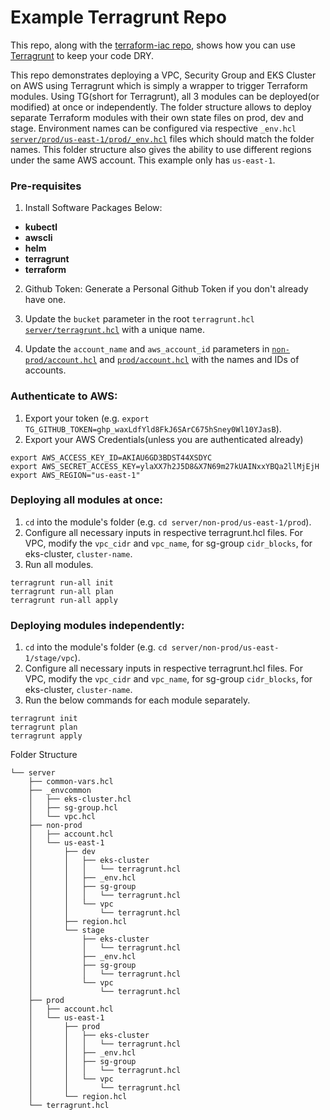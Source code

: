 # Example Terragrunt Repo

This repo, along with the [terraform-iac repo](https://github.com/moonorb/terraform-iac), shows how you can use [Terragrunt](https://github.com/gruntwork-io/terragrunt) to keep your code DRY. 

This repo demonstrates deploying a VPC, Security Group and EKS Cluster on AWS using Terragrunt which is simply a wrapper to trigger Terraform modules.
Using TG(short for Terragrunt), all 3 modules can be deployed(or modified) at once or independently. The folder structure allows to deploy separate Terraform modules with their own state files on prod, dev and stage. Environment names can be configured via respective `_env.hcl` [`server/prod/us-east-1/prod/_env.hcl`](/server/prod/us-east-1/prod/_env.hcl) files which should match the folder names. This folder structure also gives the ability to use different regions under the same AWS account. This example only has `us-east-1`.

### Pre-requisites

1. Install Software Packages Below: 

* **kubectl**
* **awscli**
* **helm**
* **terragrunt**
* **terraform**

2. Github Token:
Generate a Personal Github Token if you don't already have one.

3. Update the `bucket` parameter in the root `terragrunt.hcl` [`server/terragrunt.hcl`](/server/terragrunt.hcl)  with a unique name. 

4. Update the `account_name` and `aws_account_id` parameters in [`non-prod/account.hcl`](/non-prod/account.hcl) and
   [`prod/account.hcl`](/prod/account.hcl) with the names and IDs of accounts.



### Authenticate to AWS: 

1. Export your token (e.g. `export TG_GITHUB_TOKEN=ghp_waxLdfYld8FkJ6SArC675hSney0Wl10YJasB`).
2. Export your AWS Credentials(unless you are authenticated already)
```
export AWS_ACCESS_KEY_ID=AKIAU6GD3BDST44XSDYC
export AWS_SECRET_ACCESS_KEY=ylaXX7h2J5D8&X7N69m27kUAINxxYBQa2llMjEjH
export AWS_REGION="us-east-1"
```

### Deploying all modules at once: 
1. `cd` into the module's folder (e.g. `cd server/non-prod/us-east-1/prod`).
2. Configure all necessary inputs in respective terragrunt.hcl files. For VPC, modify the `vpc_cidr` and `vpc_name`, for sg-group `cidr_blocks`, for eks-cluster, `cluster-name`. 
3. Run all modules.
```
terragrunt run-all init
terragrunt run-all plan
terragrunt run-all apply
```

### Deploying modules independently: 

1. `cd` into the module's folder (e.g. `cd server/non-prod/us-east-1/stage/vpc`).
2. Configure all necessary inputs in respective terragrunt.hcl files. For VPC, modify the `vpc_cidr` and `vpc_name`, for sg-group `cidr_blocks`, for eks-cluster, `cluster-name`. 
3. Run the below commands for each module separately.
```
terragrunt init
terragrunt plan
terragrunt apply
```



Folder Structure
```
└── server
    ├── common-vars.hcl
    ├── _envcommon
    │   ├── eks-cluster.hcl
    │   ├── sg-group.hcl
    │   └── vpc.hcl
    ├── non-prod
    │   ├── account.hcl
    │   └── us-east-1
    │       ├── dev
    │       │   ├── eks-cluster
    │       │   │   └── terragrunt.hcl
    │       │   ├── _env.hcl
    │       │   ├── sg-group
    │       │   │   └── terragrunt.hcl
    │       │   └── vpc
    │       │       └── terragrunt.hcl
    │       ├── region.hcl
    │       └── stage
    │           ├── eks-cluster
    │           │   └── terragrunt.hcl
    │           ├── _env.hcl
    │           ├── sg-group
    │           │   └── terragrunt.hcl
    │           └── vpc
    │               └── terragrunt.hcl
    ├── prod
    │   ├── account.hcl
    │   └── us-east-1
    │       ├── prod
    │       │   ├── eks-cluster
    │       │   │   └── terragrunt.hcl
    │       │   ├── _env.hcl
    │       │   ├── sg-group
    │       │   │   └── terragrunt.hcl
    │       │   └── vpc
    │       │       └── terragrunt.hcl
    │       └── region.hcl
    └── terragrunt.hcl
```       
